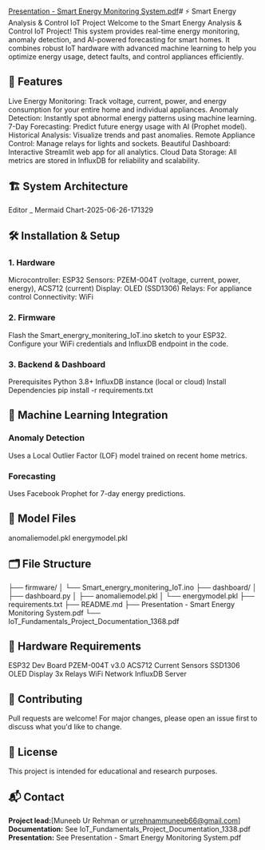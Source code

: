 [Presentation - Smart Energy Monitoring System.pdf](https://github.com/user-attachments/files/20931561/Presentation.-.Smart.Energy.Monitoring.System.pdf)# ⚡ Smart Energy Analysis & Control IoT Project
Welcome to the Smart Energy Analysis & Control IoT Project!
This system provides real-time energy monitoring, anomaly detection, and AI-powered forecasting for smart homes. It combines robust IoT hardware with advanced machine learning to help you optimize energy usage, detect faults, and control appliances efficiently.

## 🚀 Features
Live Energy Monitoring: Track voltage, current, power, and energy consumption for your entire home and individual appliances.
Anomaly Detection: Instantly spot abnormal energy patterns using machine learning.
7-Day Forecasting: Predict future energy usage with AI (Prophet model).
Historical Analysis: Visualize trends and past anomalies.
Remote Appliance Control: Manage relays for lights and sockets.
Beautiful Dashboard: Interactive Streamlit web app for all analytics.
Cloud Data Storage: All metrics are stored in InfluxDB for reliability and scalability.
## 🏗️ System Architecture
Editor _ Mermaid Chart-2025-06-26-171329

## 🛠️ Installation & Setup
### 1. Hardware
Microcontroller: ESP32
Sensors: PZEM-004T (voltage, current, power, energy), ACS712 (current)
Display: OLED (SSD1306)
Relays: For appliance control
Connectivity: WiFi
### 2. Firmware
Flash the Smart_energry_monitering_IoT.ino sketch to your ESP32.
Configure your WiFi credentials and InfluxDB endpoint in the code.
### 3. Backend & Dashboard
Prerequisites
Python 3.8+
InfluxDB instance (local or cloud)
Install Dependencies
pip install -r requirements.txt

## 🤖 Machine Learning Integration
### Anomaly Detection
Uses a Local Outlier Factor (LOF) model trained on recent home metrics.

### Forecasting
Uses Facebook Prophet for 7-day energy predictions.

## 🧠 Model Files
anomaliemodel.pkl
energymodel.pkl
## 🗂️ File Structure
├── firmware/
│   └── Smart_energry_monitering_IoT.ino
├── dashboard/
│   ├── dashboard.py
│   ├── anomaliemodel.pkl
│   └── energymodel.pkl
├── requirements.txt
├── README.md
├── Presentation - Smart Energy Monitoring System.pdf
└── IoT_Fundamentals_Project_Documentation_1368.pdf
## 🧰 Hardware Requirements
ESP32 Dev Board
PZEM-004T v3.0
ACS712 Current Sensors
SSD1306 OLED Display
3x Relays
WiFi Network
InfluxDB Server
## 🤝 Contributing
Pull requests are welcome!
For major changes, please open an issue first to discuss what you'd like to change.

## 📄 License
This project is intended for educational and research purposes.

## 📬 Contact
**Project lead:**[Muneeb Ur Rehman or urrehnammuneeb66@gmail.com]
**Documentation:** See IoT_Fundamentals_Project_Documentation_1338.pdf
**Presentation:** See  Presentation - Smart Energy Monitoring System.pdf



